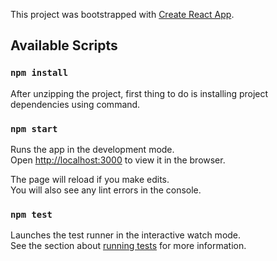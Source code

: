 This project was bootstrapped with [Create React App](https://github.com/facebook/create-react-app).

## Available Scripts

### `npm install`

After unzipping the project, first thing to do is installing project dependencies using command.

### `npm start`

Runs the app in the development mode.<br />
Open [http://localhost:3000](http://localhost:3000) to view it in the browser.

The page will reload if you make edits.<br />
You will also see any lint errors in the console.

### `npm test`

Launches the test runner in the interactive watch mode.<br />
See the section about [running tests](https://facebook.github.io/create-react-app/docs/running-tests) for more information.

